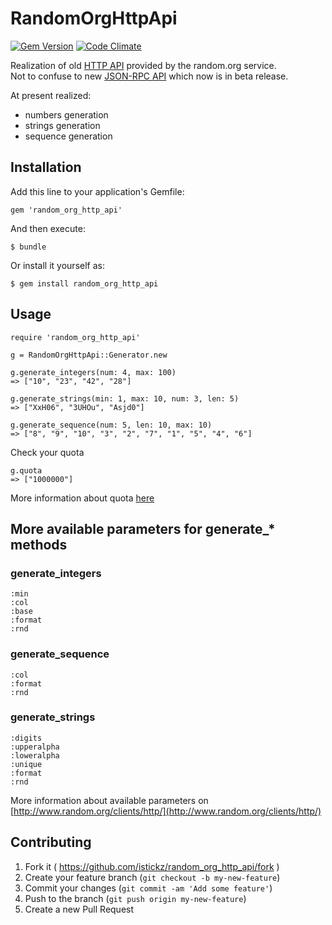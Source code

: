 # RandomOrgHttpApi
[![Gem Version](https://badge.fury.io/rb/random_org_http_api.svg)](http://badge.fury.io/rb/random_org_http_api)
[![Code Climate](https://codeclimate.com/github/istickz/random_org_http_api.png)](https://codeclimate.com/github/istickz/random_org_http_api)  

Realization of old [HTTP API](http://www.random.org/clients/http/) provided by the random.org service.  
Not to confuse to new [JSON-RPC API](https://api.random.org/json-rpc/1/) which now is in beta release.

At present realized:  

* numbers generation
* strings generation
* sequence generation


## Installation

Add this line to your application's Gemfile:

    gem 'random_org_http_api'

And then execute:

    $ bundle

Or install it yourself as:

    $ gem install random_org_http_api

## Usage

    require 'random_org_http_api'
    
    g = RandomOrgHttpApi::Generator.new

    g.generate_integers(num: 4, max: 100)
    => ["10", "23", "42", "28"]

    g.generate_strings(min: 1, max: 10, num: 3, len: 5)
    => ["XxH06", "3UHOu", "Asjd0"]

    g.generate_sequence(num: 5, len: 10, max: 10)
    => ["8", "9", "10", "3", "2", "7", "1", "5", "4", "6"]

Check your quota  

    g.quota
    => ["1000000"]
    
More information about quota [here](http://www.random.org/clients/http/)

## More available parameters for generate_* methods

### generate_integers

    :min
    :col
    :base
    :format
    :rnd


### generate_sequence

    :col
    :format
    :rnd

### generate_strings

    :digits
    :upperalpha
    :loweralpha
    :unique
    :format
    :rnd

More information about available parameters on [http://www.random.org/clients/http/](http://www.random.org/clients/http/)

## Contributing

1. Fork it ( https://github.com/istickz/random_org_http_api/fork )
2. Create your feature branch (`git checkout -b my-new-feature`)
3. Commit your changes (`git commit -am 'Add some feature'`)
4. Push to the branch (`git push origin my-new-feature`)
5. Create a new Pull Request
